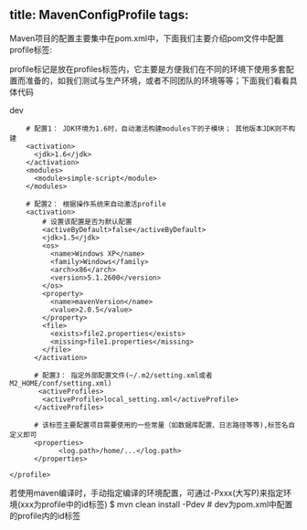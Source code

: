 title: MavenConfigProfile
tags:
---

Maven项目的配置主要集中在pom.xml中，下面我们主要介绍pom文件中配置profile标签:

profile标记是放在profiles标签内，它主要是方便我们在不同的环境下使用多套配置而准备的，如我们测试与生产环境，或者不同团队的环境等等；下面我们看看具体代码

<profiles>
    <profile>
        <!-- 该标签为区别于多个配置 -->
        <id>dev<id>

        # 配置1： JDK环境为1.6时，自动激活构建modules下的子模块； 其他版本JDK则不构建    
        <activation>  
          <jdk>1.6</jdk>  
        </activation>  
        <modules>  
          <module>simple-script</module>  
        </modules>  

        # 配置2： 根据操作系统来自动激活profile
        <activation>  
            # 设置该配置是否为默认配置
            <activeByDefault>false</activeByDefault>  
            <jdk>1.5</jdk>  
            <os>  
              <name>Windows XP</name>  
              <family>Windows</family>  
              <arch>x86</arch>  
              <version>5.1.2600</version>  
            </os>  
            <property>  
              <name>mavenVersion</name>  
              <value>2.0.5</value>  
            </property>  
            <file>  
              <exists>file2.properties</exists>  
              <missing>file1.properties</missing>  
            </file>  
          </activation> 

          # 配置3： 指定外部配置文件(~/.m2/setting.xml或者M2_HOME/conf/setting.xml)
           <activeProfiles>  
            <activeProfile>local_setting.xml</activeProfile>  
          </activeProfiles> 

          # 该标签主要配置项目需要使用的一些常量（如数据库配置、日志路径等等),标签名自定义即可
          <properties>
                <log.path>/home/...</log.path>
          </properties>

    </profile>
</profiles>

若使用maven编译时，手动指定编译的环境配置，可通过-Pxxx(大写P)来指定环境(xxx为profile中的id标签)
    $ mvn clean install -Pdev  # dev为pom.xml中配置的profile内的id标签



